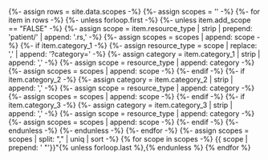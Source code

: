 {%- assign rows = site.data.scopes -%}
{%- assign scopes = '' -%}
{%- for item in rows -%}
{%- unless forloop.first -%}
{%- unless item.add_scope == "FALSE" -%}
{%- assign scope = item.resource_type | strip | prepend: 'patient/' | append: '.rs,' -%}
{%- assign scopes =  scopes | append: scope -%}
{%- if item.category_1 -%}
{%- assign resource_type = scope | replace: ',' | append: '?category=' -%}
{%- assign category = item.category_1 | strip | append: ',' -%}
{%- assign scope =  resource_type | append: category -%}
{%- assign scopes =  scopes | append: scope -%}
{%- endif -%}
{%- if item.category_2 -%}
{%- assign category = item.category_2 | strip | append: ',' -%}
{%- assign scope =  resource_type | append: category -%}
{%- assign scopes =  scopes | append: scope -%}
{%- endif -%}
{%- if item.category_3 -%}
{%- assign category = item.category_3 | strip | append: ',' -%}
{%- assign scope =  resource_type | append: category -%}
{%-  assign scopes =  scopes | append: scope -%}
{%- endif -%}
{%- endunless -%}
{%- endunless -%}
{%- endfor -%}
{%- assign scopes = scopes | split: "," | uniq | sort  -%}
{% for scope in scopes -%}
    {{ scope | prepend: '    "'}}"{% unless forloop.last %},{% endunless %}
{% endfor %}